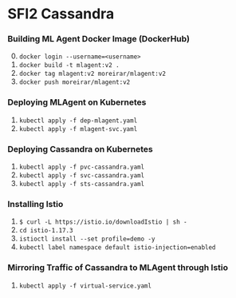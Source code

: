 # SFI2 Cassandra

### Building ML Agent Docker Image (DockerHub)

0. `docker login --username=<username>`
1. `docker build -t mlagent:v2 .`
2. `docker tag mlagent:v2 moreirar/mlagent:v2`
3. `docker push moreirar/mlagent:v2`

### Deploying MLAgent on Kubernetes

1. `kubectl apply -f dep-mlagent.yaml`
2. `kubectl apply -f mlagent-svc.yaml`

### Deploying Cassandra on Kubernetes

1. `kubectl apply -f pvc-cassandra.yaml`
2. `kubectl apply -f svc-cassandra.yaml`
3. `kubectl apply -f sts-cassandra.yaml`

### Installing Istio

1. `$ curl -L https://istio.io/downloadIstio | sh -`
2. `cd istio-1.17.3`
3. `istioctl install --set profile=demo -y`
4. `kubectl label namespace default istio-injection=enabled`

### Mirroring Traffic of Cassandra to MLAgent through Istio

1. `kubectl apply -f virtual-service.yaml`